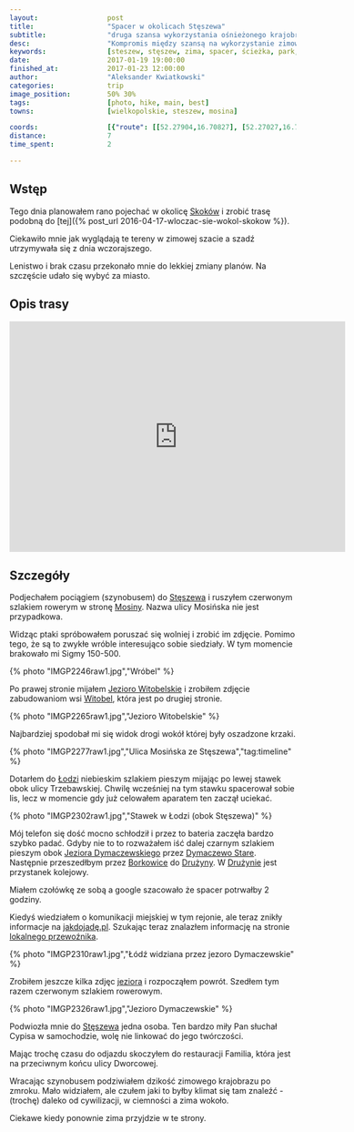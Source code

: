 ```yaml
---
layout:                 post
title:                  "Spacer w okolicach Stęszewa"
subtitle:               "druga szansa wykorzystania ośnieżonego krajobrazu"
desc:                   "Kompromis między szansą na wykorzystanie zimowego krajobrazu w okolicy a małą ilością czasu. Podjechałem pociągiem do Stęszewa w okolice Wielkopolskiego Parku Narodowego."
keywords:               [steszew, stęszew, zima, spacer, ścieżka, park, las, wielkopolski park narodowy, mosina]
date:                   2017-01-19 19:00:00
finished_at:            2017-01-23 12:00:00
author:                 "Aleksander Kwiatkowski"
categories:             trip
image_position:         50% 30%
tags:                   [photo, hike, main, best]
towns:                  [wielkopolskie, steszew, mosina]

coords:                 [{"route": [[52.27904,16.70827], [52.27027,16.72002], [52.25845,16.74989], [52.26065,16.74740], [52.26541,16.74994], [52.26654,16.73329]], "type": "hike"}]
distance:               7
time_spent:             2

---
```


[wiki-witobel]: https://pl.wikipedia.org/wiki/Witobel
[wiki-jez-witobelskie]: https://pl.wikipedia.org/wiki/Jezioro_Witobelskie
[wiki-jez-dymaczewskie]: https://pl.wikipedia.org/wiki/Jezioro_Dymaczewskie
[wiki-skoki]: https://pl.wikipedia.org/wiki/Skoki_(powiat_w%C4%85growiecki)
[wiki-steszew]: https://pl.wikipedia.org/wiki/St%C4%99szew
[wiki-mosina]: https://pl.wikipedia.org/wiki/Mosina
[wiki-lodz]: https://pl.wikipedia.org/wiki/%C5%81%C3%B3d%C5%BA_(wie%C5%9B_w_powiecie_pozna%C5%84skim)
[wiki-druzyna]: https://pl.wikipedia.org/wiki/Dru%C5%BCyna_(wojew%C3%B3dztwo_wielkopolskie)
[wiki-borkowice]: https://pl.wikipedia.org/wiki/Borkowice_(wojew%C3%B3dztwo_wielkopolskie)
[wiki-dymaczewo-stare]: https://pl.wikipedia.org/wiki/Dymaczewo_Stare

[jakdojade]: http://poznan.jakdojade.pl
[mosina-komunikacja]: http://www.zukmosina.pl/dzial-transportu-osobowego/rozklad-jazdy/


Wstęp
-----

Tego dnia planowałem rano pojechać w okolicę [Skoków][wiki-skoki] i
zrobić trasę podobną do [tej]({% post_url 2016-04-17-wloczac-sie-wokol-skokow %}).

Ciekawiło mnie jak wyglądają te tereny w zimowej szacie a szadź utrzymywała się z dnia
wczorajszego.

Lenistwo i brak czasu przekonało mnie do lekkiej zmiany planów. Na szczęście
udało się wybyć za miasto.

Opis trasy
----------

<iframe height='405' width='590' frameborder='0' allowtransparency='true' scrolling='no' src='https://www.strava.com/activities/837596171/embed/39577f4f5fcc4bf5c5eebcb6ecb21031a3617f11'></iframe>

Szczegóły
---------

Podjechałem pociągiem (szynobusem) do [Stęszewa][wiki-steszew] i ruszyłem
czerwonym szlakiem rowerym w stronę [Mosiny][wiki-mosina]. Nazwa ulicy
Mosińska nie jest przypadkowa.

Widząc ptaki spróbowałem poruszać się wolniej i zrobić im zdjęcie. Pomimo
tego, że są to zwykłe wróble interesująco sobie siedziały. W tym momencie
brakowało mi Sigmy 150-500.

{% photo "IMGP2246raw1.jpg","Wróbel" %}

Po prawej stronie mijałem [Jezioro Witobelskie][wiki-jez-witobelskie] i
zrobiłem zdjęcie zabudowaniom wsi [Witobel][wiki-witobel], która jest po
drugiej stronie.

{% photo "IMGP2265raw1.jpg","Jezioro Witobelskie" %}

Najbardziej spodobał mi się widok drogi wokół której były oszadzone krzaki.

{% photo "IMGP2277raw1.jpg","Ulica Mosińska ze Stęszewa","tag:timeline" %}

Dotarłem do [Łodzi][wiki-lodz] niebieskim szlakiem pieszym
mijając po lewej stawek obok ulicy Trzebawskiej.
Chwilę wcześniej na tym stawku spacerował sobie lis, lecz w momencie gdy już
celowałem aparatem ten zaczął uciekać.

{% photo "IMGP2302raw1.jpg","Stawek w Łodzi (obok Stęszewa)" %}

Mój telefon się dość mocno schłodził i przez to bateria zaczęła bardzo szybko
padać. Gdyby nie to to rozważałem iść dalej czarnym szlakiem pieszym obok
[Jeziora Dymaczewskiego][wiki-jez-dymaczewskie] przez
[Dymaczewo Stare][wiki-dymaczewo-stare]. Następnie przeszedłbym przez
[Borkowice][wiki-borkowice] do [Drużyny][wiki-druzyna].
W [Drużynie][wiki-druzyna] jest przystanek kolejowy.

Miałem czołówkę ze sobą a google szacowało że spacer potrwałby 2 godziny.

Kiedyś wiedziałem o komunikacji miejskiej w tym rejonie, ale teraz znikły
informacje na [jakdojadę.pl][jakdojade]. Szukając teraz znalazłem
informację na stronie [lokalnego przewoźnika][mosina-komunikacja].



{% photo "IMGP2310raw1.jpg","Łódź widziana przez jezoro Dymaczewskie" %}

Zrobiłem jeszcze kilka zdjęc [jeziora][wiki-jez-dymaczewskie] i rozpocząłem
powrót. Szedłem tym razem czerwonym szlakiem rowerowym.

{% photo "IMGP2326raw1.jpg","Jezioro Dymaczewskie" %}

Podwiozła mnie do [Stęszewa][wiki-steszew] jedna osoba. Ten bardzo miły Pan słuchał
Cypisa w samochodzie, wolę nie linkować do jego twórczości.

Mając trochę czasu do odjazdu skoczyłem do restauracji Familia, która jest
na przeciwnym końcu ulicy Dworcowej.

Wracając szynobusem podziwiałem dzikość zimowego krajobrazu po zmroku. Mało widziałem,
ale czułem jaki to byłby klimat się tam znaleźć - (trochę) daleko od cywilizacji,
w ciemności a zima wokoło.

Ciekawe kiedy ponownie zima przyjdzie w te strony.
